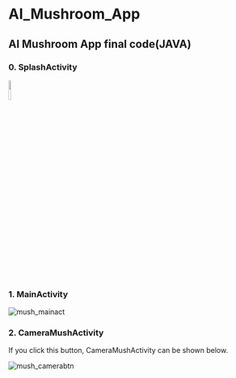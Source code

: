 # AI_Mushroom_App

## AI Mushroom App final code(JAVA)

### 0. SplashActivity



<img src="![mush_splashact](https://user-images.githubusercontent.com/70942492/92481858-e4853880-f221-11ea-9f0c-566a2964399a.png)" width="10%">

### 1. MainActivity

![mush_mainact](https://user-images.githubusercontent.com/70942492/92482213-53fb2800-f222-11ea-8af9-e4c211962b23.png)

### 2. CameraMushActivity

If you click this button, CameraMushActivity can be shown below.

![mush_camerabtn](https://user-images.githubusercontent.com/70942492/92483966-68402480-f224-11ea-800c-11af64c7a491.PNG)
